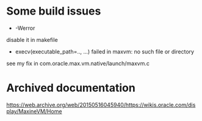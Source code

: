 # Some build issues

- -Werror

disable it in makefile

- execv(executable_path=.., ...) failed in maxvm: no such file or directory

see my fix in com.oracle.max.vm.native/launch/maxvm.c

# Archived documentation

https://web.archive.org/web/20150516045940/https://wikis.oracle.com/display/MaxineVM/Home

